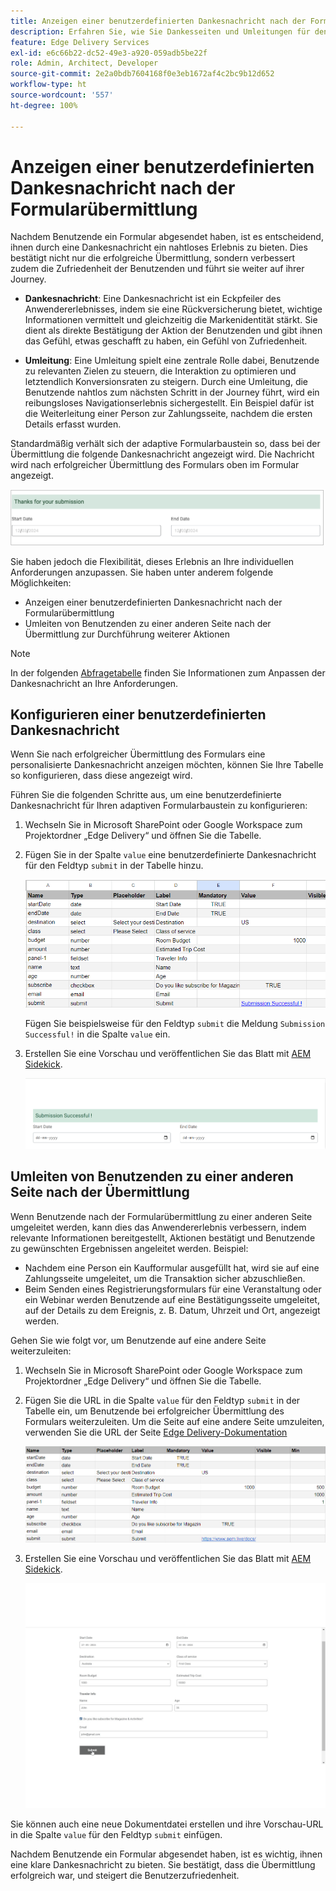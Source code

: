 ```yaml
---
title: Anzeigen einer benutzerdefinierten Dankesnachricht nach der Formularübermittlung
description: Erfahren Sie, wie Sie Dankesseiten und Umleitungen für den Formularbaustein konfigurieren, um das Anwendererlebnis zu optimieren und die Journey der Benutzenden zu optimieren.
feature: Edge Delivery Services
exl-id: e6c66b22-dc52-49e3-a920-059adb5be22f
role: Admin, Architect, Developer
source-git-commit: 2e2a0bdb7604168f0e3eb1672af4c2bc9b12d652
workflow-type: ht
source-wordcount: '557'
ht-degree: 100%

---
```


# Anzeigen einer benutzerdefinierten Dankesnachricht nach der Formularübermittlung

Nachdem Benutzende ein Formular abgesendet haben, ist es entscheidend, ihnen durch eine Dankesnachricht ein nahtloses Erlebnis zu bieten. Dies bestätigt nicht nur die erfolgreiche Übermittlung, sondern verbessert zudem die Zufriedenheit der Benutzenden und führt sie weiter auf ihrer Journey.

- **Dankesnachricht**: Eine Dankesnachricht ist ein Eckpfeiler des Anwendererlebnisses, indem sie eine Rückversicherung bietet, wichtige Informationen vermittelt und gleichzeitig die Markenidentität stärkt. Sie dient als direkte Bestätigung der Aktion der Benutzenden und gibt ihnen das Gefühl, etwas geschafft zu haben, ein Gefühl von Zufriedenheit.

- **Umleitung**: Eine Umleitung spielt eine zentrale Rolle dabei, Benutzende zu relevanten Zielen zu steuern, die Interaktion zu optimieren und letztendlich Konversionsraten zu steigern. Durch eine Umleitung, die Benutzende nahtlos zum nächsten Schritt in der Journey führt, wird ein reibungsloses Navigationserlebnis sichergestellt. Ein Beispiel dafür ist die Weiterleitung einer Person zur Zahlungsseite, nachdem die ersten Details erfasst wurden.

Standardmäßig verhält sich der adaptive Formularbaustein so, dass bei der Übermittlung die folgende Dankesnachricht angezeigt wird. Die Nachricht wird nach erfolgreicher Übermittlung des Formulars oben im Formular angezeigt.

![Standardmäßige Dankesnachricht](/help/edge/assets/thank-you-message.png)

Sie haben jedoch die Flexibilität, dieses Erlebnis an Ihre individuellen Anforderungen anzupassen. Sie haben unter anderem folgende Möglichkeiten:

- Anzeigen einer benutzerdefinierten Dankesnachricht nach der Formularübermittlung
- Umleiten von Benutzenden zu einer anderen Seite nach der Übermittlung zur Durchführung weiterer Aktionen

>[!NOTE]
>
> In der folgenden [Abfragetabelle](/help/edge/docs/forms/assets/enquiry.xlsx) finden Sie Informationen zum Anpassen der Dankesnachricht an Ihre Anforderungen.

## Konfigurieren einer benutzerdefinierten Dankesnachricht

Wenn Sie nach erfolgreicher Übermittlung des Formulars eine personalisierte Dankesnachricht anzeigen möchten, können Sie Ihre Tabelle so konfigurieren, dass diese angezeigt wird.

Führen Sie die folgenden Schritte aus, um eine benutzerdefinierte Dankesnachricht für Ihren adaptiven Formularbaustein zu konfigurieren:

1. Wechseln Sie in Microsoft SharePoint oder Google Workspace zum Projektordner „Edge Delivery“ und öffnen Sie die Tabelle.
1. Fügen Sie in der Spalte `value` eine benutzerdefinierte Dankesnachricht für den Feldtyp `submit` in der Tabelle hinzu.

   ![Benutzerdefinierte Dankesnachricht](/help/edge/docs/forms/assets/thankyou-custommessage.png)

   Fügen Sie beispielsweise für den Feldtyp `submit` die Meldung `Submission Successful!` in die Spalte `value` ein.

1. Erstellen Sie eine Vorschau und veröffentlichen Sie das Blatt mit [AEM Sidekick](https://www.aem.live/developer/tutorial#preview-and-publish-your-content).

   ![Benutzerdefinierte Dankesnachricht](/help/edge/docs/forms/assets/customized-thank-you-message.png)

## Umleiten von Benutzenden zu einer anderen Seite nach der Übermittlung

Wenn Benutzende nach der Formularübermittlung zu einer anderen Seite umgeleitet werden, kann dies das Anwendererlebnis verbessern, indem relevante Informationen bereitgestellt, Aktionen bestätigt und Benutzende zu gewünschten Ergebnissen angeleitet werden. Beispiel:

- Nachdem eine Person ein Kaufformular ausgefüllt hat, wird sie auf eine Zahlungsseite umgeleitet, um die Transaktion sicher abzuschließen.
- Beim Senden eines Registrierungsformulars für eine Veranstaltung oder ein Webinar werden Benutzende auf eine Bestätigungsseite umgeleitet, auf der Details zu dem Ereignis, z. B. Datum, Uhrzeit und Ort, angezeigt werden.

Gehen Sie wie folgt vor, um Benutzende auf eine andere Seite weiterzuleiten:

1. Wechseln Sie in Microsoft SharePoint oder Google Workspace zum Projektordner „Edge Delivery“ und öffnen Sie die Tabelle.
1. Fügen Sie die URL in die Spalte `value` für den Feldtyp `submit` in der Tabelle ein, um Benutzende bei erfolgreicher Übermittlung des Formulars weiterzuleiten.
Um die Seite auf eine andere Seite umzuleiten, verwenden Sie die URL der Seite [Edge Delivery-Dokumentation](https://www.aem.live/docs/) 

   ![Umleitungs-URL für Dankesnachricht](/help/edge/docs/forms/assets/thankyou-redirecturl.png)

1. Erstellen Sie eine Vorschau und veröffentlichen Sie das Blatt mit [AEM Sidekick](https://www.aem.live/developer/tutorial#preview-and-publish-your-content).

   ![Umleitungs-Dankesnachricht](/help/edge/docs/forms/assets/thankyou-redirectpage.gif)

Sie können auch eine neue Dokumentdatei erstellen und ihre Vorschau-URL in die Spalte `value` für den Feldtyp `submit` einfügen.

Nachdem Benutzende ein Formular abgesendet haben, ist es wichtig, ihnen eine klare Dankesnachricht zu bieten. Sie bestätigt, dass die Übermittlung erfolgreich war, und steigert die Benutzerzufriedenheit.

